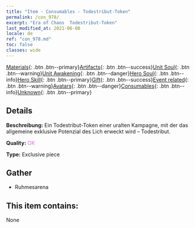 ```yaml
---
title: "Item - Consumables - Todestribut-Token"
permalink: /con_978/
excerpt: "Era of Chaos  Todestribut-Token"
last_modified_at: 2021-06-08
locale: de
ref: "con_978.md"
toc: false
classes: wide
---
```

 [Materials](/ItemsDE/){: .btn .btn--primary}[Artifacts](/ItemsDE/Artifacts/){: .btn .btn--success}[Unit Soul](/ItemsDE/UnitSoul/){: .btn .btn--warning}[Unit Awakening](/ItemsDE/UnitAwakening/){: .btn .btn--danger}[Hero Soul](/ItemsDE/HeroSoul/){: .btn .btn--info}[Hero Skill](/ItemsDE/HeroSkill/){: .btn .btn--primary}[Gift](/ItemsDE/Gift/){: .btn .btn--success}[Event related](/ItemsDE/Events/){: .btn .btn--warning}[Avatars](/ItemsDE/Avatars/){: .btn .btn--danger}[Consumables](/ItemsDE/Consumables/){: .btn .btn--info}[Unknown](/ItemsDE/Unknown/){: .btn .btn--primary}

## Details
 **Beschreibung:** Ein Todestribut-Token einer uralten Kampagne, mit der das allgemeine exklusive Potenzial des Lich erweckt wird – Todestribut.

 **Quality:** <span style="color: #DA70D6">OK</span>

 **Type:** Exclusive piece

## Gather

*    Ruhmesarena 

## This item contains:

  None

